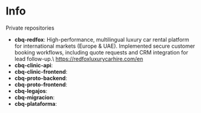 # Info
Private repositories

- **cbq-redfox**: High-performance, multilingual luxury car rental platform for international markets (Europe & UAE). Implemented secure customer booking workflows, including quote requests and CRM integration for lead follow-up.\  https://redfoxluxurycarhire.com/en
- **cbq-clinic-api**:
- **cbq-clinic-frontend**:
- **cbq-proto-backend**:
- **cbq-proto-frontend**:
- **cbq-legajos**:
- **cbq-migracion**:
- **cbq-plataforma**:
